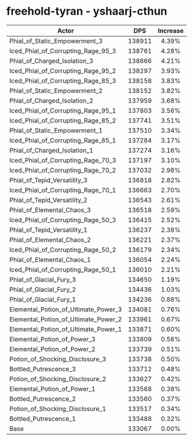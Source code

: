 # freehold-tyran - yshaarj-cthun
| Actor | DPS | Increase |
|---|:---:|:---:|
|Phial_of_Static_Empowerment_3|138911|4.39%|
|Iced_Phial_of_Corrupting_Rage_95_3|138761|4.28%|
|Phial_of_Charged_Isolation_3|138666|4.21%|
|Iced_Phial_of_Corrupting_Rage_95_2|138297|3.93%|
|Iced_Phial_of_Corrupting_Rage_85_3|138158|3.83%|
|Phial_of_Static_Empowerment_2|138152|3.82%|
|Phial_of_Charged_Isolation_2|137959|3.68%|
|Iced_Phial_of_Corrupting_Rage_95_1|137803|3.56%|
|Iced_Phial_of_Corrupting_Rage_85_2|137741|3.51%|
|Phial_of_Static_Empowerment_1|137510|3.34%|
|Iced_Phial_of_Corrupting_Rage_85_1|137284|3.17%|
|Phial_of_Charged_Isolation_1|137274|3.16%|
|Iced_Phial_of_Corrupting_Rage_70_3|137197|3.10%|
|Iced_Phial_of_Corrupting_Rage_70_2|137032|2.98%|
|Phial_of_Tepid_Versatility_3|136818|2.82%|
|Iced_Phial_of_Corrupting_Rage_70_1|136663|2.70%|
|Phial_of_Tepid_Versatility_2|136543|2.61%|
|Phial_of_Elemental_Chaos_3|136518|2.59%|
|Iced_Phial_of_Corrupting_Rage_50_3|136415|2.52%|
|Phial_of_Tepid_Versatility_1|136237|2.38%|
|Phial_of_Elemental_Chaos_2|136221|2.37%|
|Iced_Phial_of_Corrupting_Rage_50_2|136179|2.34%|
|Phial_of_Elemental_Chaos_1|136054|2.24%|
|Iced_Phial_of_Corrupting_Rage_50_1|136010|2.21%|
|Phial_of_Glacial_Fury_3|134650|1.19%|
|Phial_of_Glacial_Fury_2|134436|1.03%|
|Phial_of_Glacial_Fury_1|134236|0.88%|
|Elemental_Potion_of_Ultimate_Power_3|134081|0.76%|
|Elemental_Potion_of_Ultimate_Power_2|133961|0.67%|
|Elemental_Potion_of_Ultimate_Power_1|133871|0.60%|
|Elemental_Potion_of_Power_3|133809|0.56%|
|Elemental_Potion_of_Power_2|133739|0.51%|
|Potion_of_Shocking_Disclosure_3|133738|0.50%|
|Bottled_Putrescence_3|133712|0.48%|
|Potion_of_Shocking_Disclosure_2|133627|0.42%|
|Elemental_Potion_of_Power_1|133568|0.38%|
|Bottled_Putrescence_2|133560|0.37%|
|Potion_of_Shocking_Disclosure_1|133517|0.34%|
|Bottled_Putrescence_1|133488|0.32%|
|Base|133067|0.00%|
